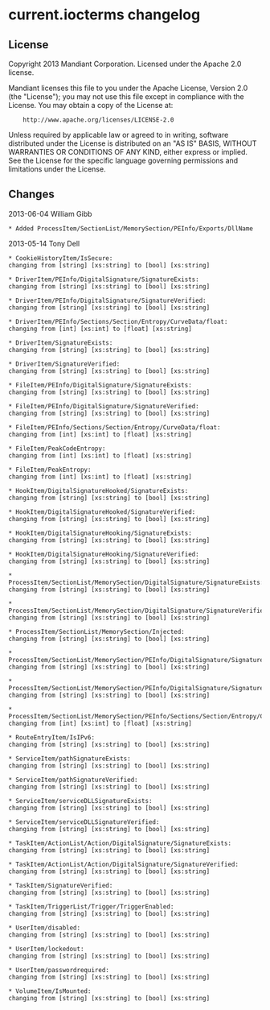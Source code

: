 # current.iocterms changelog

## License

Copyright 2013 Mandiant Corporation.  Licensed under the Apache 2.0 license.  

Mandiant licenses this file to you under the Apache License, Version
2.0 (the "License"); you may not use this file except in compliance with the
License.  You may obtain a copy of the License at:

        http://www.apache.org/licenses/LICENSE-2.0

Unless required by applicable law or agreed to in writing, software
distributed under the License is distributed on an "AS IS" BASIS,
WITHOUT WARRANTIES OR CONDITIONS OF ANY KIND, either express or
implied.  See the License for the specific language governing
permissions and limitations under the License.

## Changes

2013-06-04  William Gibb  <william d0t gibb a t mandiant d0t com>

    * Added ProcessItem/SectionList/MemorySection/PEInfo/Exports/DllName

2013-05-14  Tony Dell  <tony d0t dell a t mandiant d0t com>

    * CookieHistoryItem/IsSecure: 
    changing from [string] [xs:string] to [bool] [xs:string]

    * DriverItem/PEInfo/DigitalSignature/SignatureExists: 
    changing from [string] [xs:string] to [bool] [xs:string]

    * DriverItem/PEInfo/DigitalSignature/SignatureVerified: 
    changing from [string] [xs:string] to [bool] [xs:string]

    * DriverItem/PEInfo/Sections/Section/Entropy/CurveData/float: 
    changing from [int] [xs:int] to [float] [xs:string]

    * DriverItem/SignatureExists: 
    changing from [string] [xs:string] to [bool] [xs:string]

    * DriverItem/SignatureVerified: 
    changing from [string] [xs:string] to [bool] [xs:string]

    * FileItem/PEInfo/DigitalSignature/SignatureExists: 
    changing from [string] [xs:string] to [bool] [xs:string]

    * FileItem/PEInfo/DigitalSignature/SignatureVerified: 
    changing from [string] [xs:string] to [bool] [xs:string]

    * FileItem/PEInfo/Sections/Section/Entropy/CurveData/float: 
    changing from [int] [xs:int] to [float] [xs:string]

    * FileItem/PeakCodeEntropy: 
    changing from [int] [xs:int] to [float] [xs:string]

    * FileItem/PeakEntropy: 
    changing from [int] [xs:int] to [float] [xs:string]

    * HookItem/DigitalSignatureHooked/SignatureExists: 
    changing from [string] [xs:string] to [bool] [xs:string]

    * HookItem/DigitalSignatureHooked/SignatureVerified: 
    changing from [string] [xs:string] to [bool] [xs:string]

    * HookItem/DigitalSignatureHooking/SignatureExists: 
    changing from [string] [xs:string] to [bool] [xs:string]

    * HookItem/DigitalSignatureHooking/SignatureVerified: 
    changing from [string] [xs:string] to [bool] [xs:string]

    * ProcessItem/SectionList/MemorySection/DigitalSignature/SignatureExists: 
    changing from [string] [xs:string] to [bool] [xs:string]

    * ProcessItem/SectionList/MemorySection/DigitalSignature/SignatureVerified: 
    changing from [string] [xs:string] to [bool] [xs:string]

    * ProcessItem/SectionList/MemorySection/Injected: 
    changing from [string] [xs:string] to [bool] [xs:string]

    * ProcessItem/SectionList/MemorySection/PEInfo/DigitalSignature/SignatureExists: 
    changing from [string] [xs:string] to [bool] [xs:string]

    * ProcessItem/SectionList/MemorySection/PEInfo/DigitalSignature/SignatureVerified: 
    changing from [string] [xs:string] to [bool] [xs:string]

    * ProcessItem/SectionList/MemorySection/PEInfo/Sections/Section/Entropy/CurveData/float: 
    changing from [int] [xs:int] to [float] [xs:string]

    * RouteEntryItem/IsIPv6: 
    changing from [string] [xs:string] to [bool] [xs:string]

    * ServiceItem/pathSignatureExists: 
    changing from [string] [xs:string] to [bool] [xs:string]

    * ServiceItem/pathSignatureVerified: 
    changing from [string] [xs:string] to [bool] [xs:string]

    * ServiceItem/serviceDLLSignatureExists: 
    changing from [string] [xs:string] to [bool] [xs:string]

    * ServiceItem/serviceDLLSignatureVerified: 
    changing from [string] [xs:string] to [bool] [xs:string]

    * TaskItem/ActionList/Action/DigitalSignature/SignatureExists: 
    changing from [string] [xs:string] to [bool] [xs:string]

    * TaskItem/ActionList/Action/DigitalSignature/SignatureVerified: 
    changing from [string] [xs:string] to [bool] [xs:string]

    * TaskItem/SignatureVerified: 
    changing from [string] [xs:string] to [bool] [xs:string]

    * TaskItem/TriggerList/Trigger/TriggerEnabled: 
    changing from [string] [xs:string] to [bool] [xs:string]

    * UserItem/disabled: 
    changing from [string] [xs:string] to [bool] [xs:string]

    * UserItem/lockedout: 
    changing from [string] [xs:string] to [bool] [xs:string]

    * UserItem/passwordrequired: 
    changing from [string] [xs:string] to [bool] [xs:string]

    * VolumeItem/IsMounted: 
    changing from [string] [xs:string] to [bool] [xs:string]